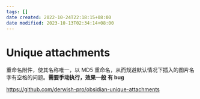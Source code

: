 ```yaml
---
tags: []
date created: 2022-10-24T22:18:15+08:00
date modified: 2023-10-13T02:34:14+08:00
---
```


# Unique attachments

重命名附件，使其名称唯一，以 MD5 重命名，从而规避默认情况下插入的图片名字有空格的问题。**需要手动执行，效果一般**
**有 bug**

<https://github.com/derwish-pro/obsidian-unique-attachments>
